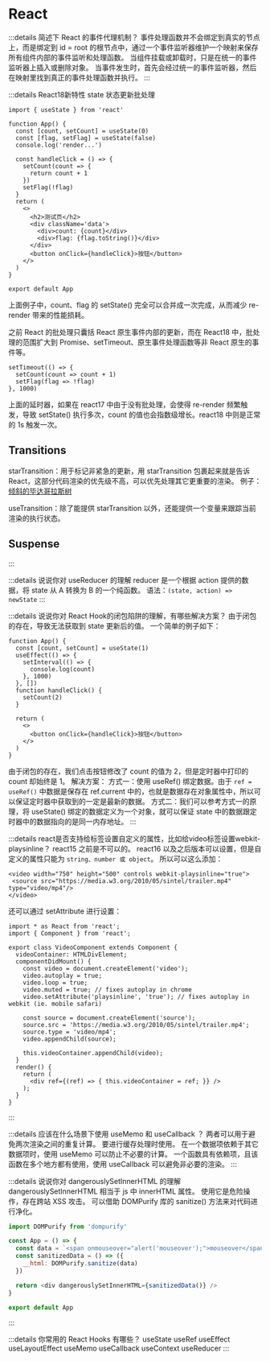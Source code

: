 # React

:::details 简述下 React 的事件代理机制？
事件处理函数并不会绑定到真实的节点上，而是绑定到 id = root 的根节点中，通过一个事件监听器维护一个映射来保存所有组件内部的事件监听和处理函数。
当组件挂载或卸载时，只是在统一的事件监听器上插入或删除对象。
当事件发生时，首先会经过统一的事件监听器，然后在映射里找到真正的事件处理函数并执行。
:::

:::details React18新特性
state 状态更新批处理

```tsx
import { useState } from 'react'

function App() {
  const [count, setCount] = useState(0)
  const [flag, setFlag] = useState(false)
  console.log('render...')

  const handleClick = () => {
    setCount(count => {
      return count + 1
    })
    setFlag(!flag)
  }
  return (
    <>
      <h2>测试页</h2>
      <div className='data'>
        <div>count: {count}</div>
        <div>flag: {flag.toString()}</div>
      </div>
      <button onClick={handleClick}>按钮</button>
    </>
  )
}

export default App
```

上面例子中，count、flag 的 setState() 完全可以合并成一次完成，从而减少 re-render 带来的性能损耗。

之前 React 的批处理只囊括 React 原生事件内部的更新，而在 React18 中，批处理的范围扩大到 Promise、setTimeout、原生事件处理函数等非 React 原生的事件等。

```tsx
setTimeout(() => {
  setCount(count => count + 1)
  setFlag(flag => !flag)
}, 1000)
```

上面的延时器，如果在 react17 中由于没有批处理，会使得 re-render 频繁触发，导致 setState() 执行多次，count 的值也会指数级增长。react18 中则是正常的 1s 触发一次。

## Transitions

starTransition：用于标记非紧急的更新，用 starTransition 包裹起来就是告诉 React，这部分代码渲染的优先级不高，可以优先处理其它更重要的渲染。
例子：[倾斜的毕达哥拉斯树](https://react-fractals-git-react-18-swizec.vercel.app/)

useTransition：除了能提供 starTransition 以外，还能提供一个变量来跟踪当前渲染的执行状态。

## Suspense

:::

:::details 说说你对 useReducer 的理解
reducer 是一个根据 action 提供的数据，将 state 从 A 转换为 B 的一个纯函数。
语法：`(state, action) => newState`
:::

:::details 说说你对 React Hook的闭包陷阱的理解，有哪些解决方案？
由于闭包的存在，导致无法获取到 state 更新后的值。
一个简单的例子如下：

```tsx
function App() {
  const [count, setCount] = useState(1)
  useEffect(() => {
    setInterval(() => {
      console.log(count)
    }, 1000)
  }, [])
  function handleClick() {
    setCount(2)
  }

  return (
    <>
      <button onClick={handleClick}>按钮</button>
    </>
  )
}

```

由于闭包的存在，我们点击按钮修改了 count 的值为 2，但是定时器中打印的 count 却始终是 1。
解决方案：
方式一：使用 useRef() 绑定数据。由于 `ref = useRef()` 中数据是保存在 ref.current 中的，也就是数据存在对象属性中，所以可以保证定时器中获取到的一定是最新的数据。
方式二：我们可以参考方式一的原理，将 useState() 绑定的数据定义为一个对象，就可以保证 state 中的数据跟定时器中的数据指向的是同一内存地址。
:::

:::details react是否支持给标签设置自定义的属性，比如给video标签设置webkit-playsinline？
react15 之前是不可以的。
react16 以及之后版本可以设置，但是自定义的属性只能为 `string、number 或 object`。
所以可以这么添加：

```tsx
<video width="750" height="500" controls webkit-playsinline="true">
 <source src="https://media.w3.org/2010/05/sintel/trailer.mp4" type="video/mp4"/>
</video>
```

还可以通过 setAttribute 进行设置：

```tsx
import * as React from 'react';
import { Component } from 'react';

export class VideoComponent extends Component {
  videoContainer: HTMLDivElement;
  componentDidMount() {
    const video = document.createElement('video');
    video.autoplay = true;
    video.loop = true;
    video.muted = true; // fixes autoplay in chrome
    video.setAttribute('playsinline', 'true'); // fixes autoplay in webkit (ie. mobile safari)

    const source = document.createElement('source');
    source.src = 'https://media.w3.org/2010/05/sintel/trailer.mp4';
    source.type = 'video/mp4';
    video.appendChild(source);

    this.videoContainer.appendChild(video);
  }
  render() {
    return (
      <div ref={(ref) => { this.videoContainer = ref; }} />
    );
  }
}
```

:::

:::details 应该在什么场景下使用 useMemo 和 useCallback ？
两者可以用于避免两次渲染之间的重复计算。
要进行缓存处理时使用。
在一个数据项依赖于其它数据项时，使用 useMemo 可以防止不必要的计算。
一个函数具有依赖项，且该函数在多个地方都有使用，使用 useCallback 可以避免非必要的渲染。
:::

:::details 说说你对 dangerouslySetInnerHTML 的理解
dangerouslySetInnerHTML 相当于 js 中 innerHTML 属性。
使用它是危险操作，存在跨站 XSS 攻击。
可以借助 DOMPurify 库的 sanitize() 方法来对代码进行净化。

```js
import DOMPurify from 'dompurify'

const App = () => {
  const data = `<span onmouseover="alert('mouseover');">mouseover</span>`
  const sanitizedData = () => ({
    __html: DOMPurify.sanitize(data)
  })

  return <div dangerouslySetInnerHTML={sanitizedData()} />
}

export default App
```

:::

:::details 你常用的 React Hooks 有哪些？
useState
useRef
useEffect
useLayoutEffect
useMemo
useCallback
useContext
useReducer
:::
